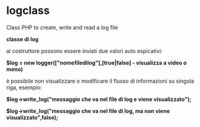 # logclass
Class PHP to create, write and read a log file


<b>classe di log</b>

al costruttore possono essere inviati due valori auto espicativi:

<b>$log = new logger(["nomefiledilog"],[true|false] - visualizza a video o meno)</b>

è possibile non visualizzare o modificare il flusso di informazioni su singola riga, esempio:

<b>$log->write_log("messaggio che va nel file di log e viene visualizzato");</b>

<b>$log->write_log("messaggio che va nel file di log, ma non viene visualizzato",false);</b>
